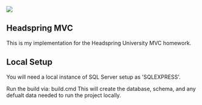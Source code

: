 <img src="https://ci.appveyor.com/api/projects/status/xgqc9l2asaiym8m5?svg=true"></img>

## Headspring MVC ##

This is my implementation for the Headspring University MVC homework.

## Local Setup ##

You will need a local instance of SQL Server setup as 'SQLEXPRESS'.

Run the build via: build.cmd This will create the database, schema, and any defualt data needed to run the project locally.
